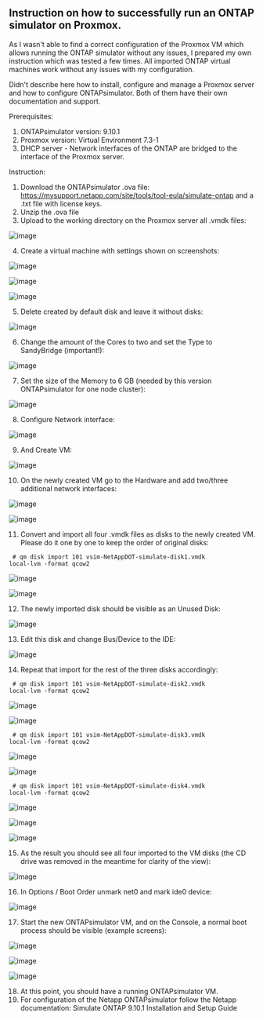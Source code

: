 #
## Instruction on how to successfully run an ONTAP simulator on Proxmox.

As I wasn't able to find a correct configuration of the Proxmox VM which allows running the ONTAP simulator without any issues, I prepared my own instruction which was tested a few times. 
All imported ONTAP virtual machines work without any issues with my configuration. 

Didn't describe here how to install, configure and manage a Proxmox server and how to configure ONTAPsimulator. Both of them have their own documentation and support.

Prerequisites:
1. ONTAPsimulator version: 9.10.1
2. Proxmox version: Virtual Environment 7.3-1
3. DHCP server - Network interfaces of the ONTAP are bridged to the interface of the Proxmox server.

Instruction:
1. Download the ONTAPsimulator .ova file: https://mysupport.netapp.com/site/tools/tool-eula/simulate-ontap and a .txt file with license keys.
2. Unzip the .ova file
3. Upload to the working directory on the Proxmox server all .vmdk files: 

![image](https://user-images.githubusercontent.com/115875629/208489743-128dddcb-e640-4a71-80e4-edeb286c296b.png)

4. Create a virtual machine with settings shown on screenshots:

![image](https://user-images.githubusercontent.com/115875629/208490420-a41dff11-6433-460a-aee2-617cef774f6b.png)

![image](https://user-images.githubusercontent.com/115875629/208490618-1e65522a-b466-4a83-a28d-ebf5bb651a85.png)

![image](https://user-images.githubusercontent.com/115875629/208490733-813ddad6-8b17-498f-b8e9-9a80914868d4.png)

5. Delete created by default disk and leave it without disks:
  
![image](https://user-images.githubusercontent.com/115875629/208490976-3a62d297-328d-48ca-a764-2b48887753a8.png)

6. Change the amount of the Cores to two and set the Type to SandyBridge (important!):

![image](https://user-images.githubusercontent.com/115875629/208504451-8a6c0601-beca-45c9-ae2f-72b0576fab0d.png)

7. Set the size of the Memory to 6 GB (needed by this version ONTAPsimulator for one node cluster):
    
![image](https://user-images.githubusercontent.com/115875629/208491455-8522aba5-f1d1-4416-b0e2-810c9b861d4f.png)

8. Configure Network interface:
  
![image](https://user-images.githubusercontent.com/115875629/208491676-859237a5-6953-4724-bf3d-7d9db29f5ab8.png)

9. And Create VM:
  
![image](https://user-images.githubusercontent.com/115875629/208491825-5694d4fd-fb70-43a0-b2af-6e603b3a9740.png)

10.  On the newly created VM go to the Hardware and add two/three additional network interfaces:

![image](https://user-images.githubusercontent.com/115875629/208492311-213ad647-f6f8-44b2-bdb0-3720abb33c53.png)

![image](https://user-images.githubusercontent.com/115875629/208492704-d3be131b-ef8b-4ff3-8ec3-2b214c2fe4da.png)

11. Convert and import all four .vmdk files as disks to the newly created VM. Please do it one by one to keep the order of original disks:

<code> # qm disk import 101 vsim-NetAppDOT-simulate-disk1.vmdk local-lvm -format qcow2 </code>

![image](https://user-images.githubusercontent.com/115875629/208494745-ee642fc1-69df-4e37-9186-f7e1828b80ca.png)

![image](https://user-images.githubusercontent.com/115875629/208497432-1f612eda-1da6-4b69-b625-60fd20efa709.png)

12. The newly imported disk should be visible as an Unused Disk:

![image](https://user-images.githubusercontent.com/115875629/208496366-3ec0508c-2ab7-4b84-916a-5f3aa1bd453a.png)

13. Edit this disk and change Bus/Device to the IDE:

![image](https://user-images.githubusercontent.com/115875629/208496891-14577b0c-c83d-4b59-b6b8-50c0a89e65c8.png)

14. Repeat that import for the rest of the three disks accordingly:

<code> # qm disk import 101 vsim-NetAppDOT-simulate-disk2.vmdk local-lvm -format qcow2 </code>

![image](https://user-images.githubusercontent.com/115875629/208497679-8e9c3514-74c7-43e8-b078-05b74ae32249.png)

![image](https://user-images.githubusercontent.com/115875629/208497820-633e21e6-8c17-4677-859e-4d6b5e5495a4.png)

<code> # qm disk import 101 vsim-NetAppDOT-simulate-disk3.vmdk local-lvm -format qcow2 </code>

![image](https://user-images.githubusercontent.com/115875629/208497931-c090710d-e2ca-4fe9-8fed-6e438e458de8.png)

![image](https://user-images.githubusercontent.com/115875629/208500744-a8efe069-d595-44af-a6cf-22034df65250.png)

<code> # qm disk import 101 vsim-NetAppDOT-simulate-disk4.vmdk local-lvm -format qcow2 </code>

![image](https://user-images.githubusercontent.com/115875629/208498493-c3c114db-dc37-443b-9b3f-c4ab8828db89.png)

![image](https://user-images.githubusercontent.com/115875629/208498671-4d9a4eff-0294-4236-927d-0f3f94260b38.png)

![image](https://user-images.githubusercontent.com/115875629/208500937-257bd5ef-abf5-4f1f-bc64-358d19db4c93.png)

15. As the result you should see all four imported to the VM disks (the CD drive was removed in the meantime for clarity of the view):

![image](https://user-images.githubusercontent.com/115875629/208501288-c7a84cd8-8637-4c83-b21d-bdac127ea172.png)

16. In Options / Boot Order unmark net0 and mark ide0 device: 

![image](https://user-images.githubusercontent.com/115875629/208501601-66c966bd-abe1-47da-a6b8-e7e7693b3c6f.png)

17. Start the new ONTAPsimulator VM, and on the Console, a normal boot process should be visible (example screens):

![image](https://user-images.githubusercontent.com/115875629/208514429-9f8124c3-e7bd-4e82-816f-ff718f0d4fb7.png)

![image](https://user-images.githubusercontent.com/115875629/208514539-ab794bc8-e5ab-41c9-8c65-21cf78ebd188.png)

![image](https://user-images.githubusercontent.com/115875629/208514587-71e9d44b-abcf-4314-84a4-1a276653fc8a.png)

18. At this point, you should have a running ONTAPsimulator VM. 
19. For configuration of the Netapp ONTAPsimulator follow the Netapp documentation: Simulate ONTAP 9.10.1 Installation and Setup Guide

